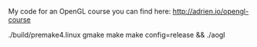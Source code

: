My code for an OpenGL course you can find here: http://adrien.io/opengl-course

./build/premake4.linux gmake
make
make config=release && ./aogl
